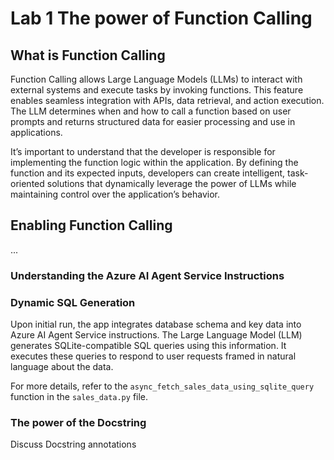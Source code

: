 # Lab 1 The power of Function Calling

## What is Function Calling

Function Calling allows Large Language Models (LLMs) to interact with external systems and execute tasks by invoking functions. This feature enables seamless integration with APIs, data retrieval, and action execution. The LLM determines when and how to call a function based on user prompts and returns structured data for easier processing and use in applications.

It’s important to understand that the developer is responsible for implementing the function logic within the application. By defining the function and its expected inputs, developers can create intelligent, task-oriented solutions that dynamically leverage the power of LLMs while maintaining control over the application’s behavior.

## Enabling Function Calling

...

### Understanding the Azure AI Agent Service Instructions

### Dynamic SQL Generation

<!-- - The LLM generates SQLite compatible SQL that is passed back from the LLM and executed by this app.
- The database schema and key data is added to the Azure AI Agent Service instructions with the app first runs.
- The LLM uses the database schema and key data to generate relevant SQL to be executed by the app
- When a user asks a natural language question about the data the LLM can use the provided data to generate appropriate SQL to return the data the user requested.
- See the 'async_fetch_sales_data_using_sqlite_query' function in the 'sales_data.py' file. -->

Upon initial run, the app integrates database schema and key data into Azure AI Agent Service instructions. The Large Language Model (LLM) generates SQLite-compatible SQL queries using this information. It executes these queries to respond to user requests framed in natural language about the data.

For more details, refer to the `async_fetch_sales_data_using_sqlite_query` function in the `sales_data.py` file.

### The power of the Docstring

Discuss Docstring annotations

